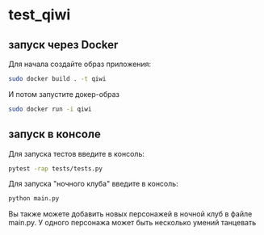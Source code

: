 # test_qiwi

## запуск через Docker
Для начала создайте образ приложения:
```sh
sudo docker build . -t qiwi
```
И потом запустите докер-образ
```sh
sudo docker run -i qiwi
```

## запуск в консоле
Для запуска тестов введите в консоль:

```sh
pytest -rap tests/tests.py
```

Для запуска "ночного клуба" введите в консоль:

```sh
python main.py
```

Вы также можете добавить новых персонажей в ночной клуб в файле main.py.
У одного персонажа может быть несколько умений танцевать 